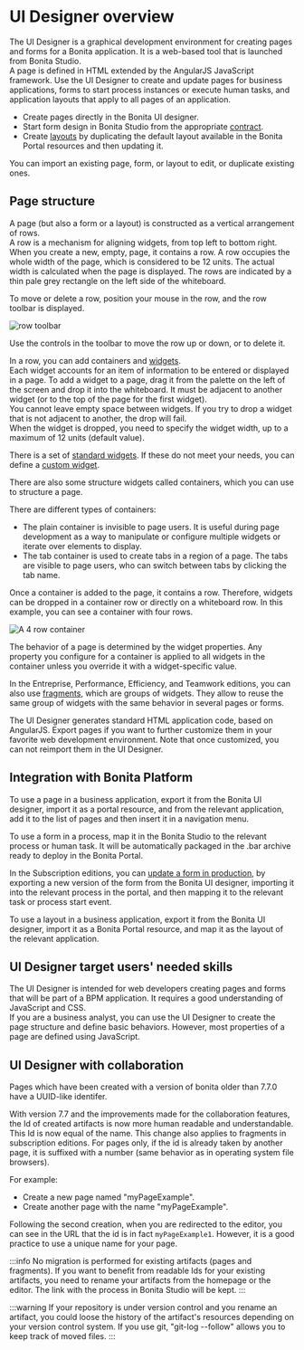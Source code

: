 # UI Designer overview

The UI Designer is a graphical development environment for creating pages and forms for a Bonita application. It is a web-based tool that is launched from Bonita Studio.  
A page is defined in HTML extended by the AngularJS JavaScript framework. Use the UI Designer to create and update pages for business applications, forms to start process instances or execute human tasks, and application layouts that apply to all pages of an application.

* Create pages directly in the Bonita UI designer.
* Start form design in Bonita Studio from the appropriate [contract](contracts-and-contexts.md).
* Create [layouts](layouts.md) by duplicating the default layout available in the Bonita Portal resources and then updating it.

You can import an existing page, form, or layout to edit, or duplicate existing ones.

## Page structure

A page (but also a form or a layout) is constructed as a vertical arrangement of rows.  
A row is a mechanism for aligning widgets, from top left to bottom right. When you create a new, empty, page, it contains a row. A row occupies the whole width of the page, which is considered to be 12 units. The actual width is calculated when the page is displayed. The rows are indicated by a thin pale grey rectangle on the left side of the whiteboard. 

To move or delete a row, position your mouse in the row, and the row toolbar is displayed.

![row toolbar](images/images-6_0/row-over.png)

Use the controls in the toolbar to move the row up or down, or to delete it. 

In a row, you can add containers and [widgets](widgets.md).  
Each widget accounts for an item of information to be entered or displayed in a page. To add a widget to a page, drag it from the palette on the left of the screen and drop it into the whiteboard. It must be adjacent to another widget (or to the top of the page for the first widget).  
You cannot leave empty space between widgets. If you try to drop a widget that is not adjacent to another, the drop will fail.  
When the widget is dropped, you need to specify the widget width, up to a maximum of 12 units (default value). 

There is a set of [standard widgets](widgets.md). If these do not meet your needs, you can define a [custom widget](custom-widgets.md).

There are also some structure widgets called containers, which you can use to structure a page. 

There are different types of containers:
* The plain container is invisible to page users. It is useful during page development as a way to manipulate or configure multiple widgets or iterate over elements to display.
* The tab container is used to create tabs in a region of a page. The tabs are visible to page users, who can switch between tabs by clicking the tab name.

Once a container is added to the page, it contains a row. Therefore, widgets can be dropped in a container row or directly on a whiteboard row. In this example, you can see a container with four rows.

![A 4 row container](images/images-6_0/row-normal.png)

The behavior of a page is determined by the widget properties. Any property you configure for a container is applied to all widgets in the container unless you override it with a widget-specific value.

In the Entreprise, Performance, Efficiency, and Teamwork editions, you can also use [fragments](fragments.md), which are groups of widgets. They allow to reuse the same group of widgets with the same behavior in several pages or forms.

The UI Designer generates standard HTML application code, based on AngularJS. Export pages if you want to further customize them in your favorite web development environment. Note that once customized, you can not reimport them in the UI Designer.

## Integration with Bonita Platform

To use a page in a business application, export it from the Bonita UI designer, import it as a portal resource, and from the relevant application, add it to the list of pages and then insert it in a navigation menu.

To use a form in a process, map it in the Bonita Studio to the relevant process or human task. It will be automatically packaged in the .bar archive ready to deploy in the Bonita Portal.

In the Subscription editions, you can [update a form in production](live-update.md), by exporting a new version of the form from the Bonita UI designer, importing it into the relevant process in the portal, and then mapping it to the relevant task or process start event. 

To use a layout in a business application, export it from the Bonita UI designer, import it as a Bonita Portal resource, and map it as the layout of the relevant application.

## UI Designer target users' needed skills

The UI Designer is intended for web developers creating pages and forms that will be part of a BPM application. It requires a good understanding of JavaScript and CSS.  
If you are a business analyst, you can use the UI Designer to create the page structure and define basic behaviors. However, most properties of a page are defined using JavaScript.

<a id="readable-name"/>

## UI Designer with collaboration

Pages which have been created with a version of bonita older than 7.7.0 have a UUID-like identifer.

With version 7.7 and the improvements made for the collaboration features, the Id of created artifacts is now more human readable and understandable. This Id is now equal of the name. 
This change also applies to fragments in subscription editions.
For pages only, if the id is already taken by another page, it is suffixed with a number (same behavior as in operating system file browsers).
 
For example:
* Create a new page named "myPageExample".
* Create another page with the name "myPageExample".

Following the second creation, when you are redirected to the editor, you can see in the URL that the id is in fact `myPageExample1`.
However, it is a good practice to use a unique name for your page.

:::info
No migration is performed for existing artifacts (pages and fragments).
If you want to benefit from readable Ids for your existing artifacts, you need to rename your artifacts from the homepage or the editor. The link with the process in Bonita Studio will be kept.
:::

:::warning
If your repository is under version control and you rename an artifact, you could loose the history of the artifact's resources depending on your version control system. If you use git, "git-log --follow" allows you to keep track of moved files.
:::
